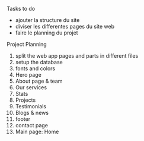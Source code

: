 Tasks to do

-   ajouter la structure du site
-   diviser les differentes pages du site web
-   faire le planning du projet

Project Planning

1. split the web app pages and parts in different files
2. setup the database
3. fonts and colors
4. Hero page
5. About page & team
6. Our services
7. Stats
8. Projects
9. Testimonials
10. Blogs & news
11. footer
12. contact page
13. Main page: Home
